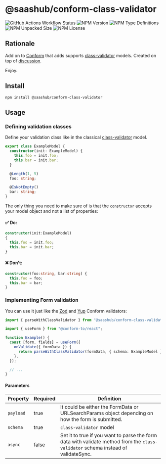 # @saashub/conform-class-validator

![GitHub Actions Workflow Status](https://img.shields.io/github/actions/workflow/status/saashub-it/conform-class-validator/main.yml) ![NPM Version](https://img.shields.io/npm/v/%40saashub%2Fconform-class-validator)
![NPM Type Definitions](https://img.shields.io/npm/types/%40saashub%2Fconform-class-validator) ![NPM Unpacked Size](https://img.shields.io/npm/unpacked-size/%40saashub%2Fconform-class-validator) ![NPM License](https://img.shields.io/npm/l/%40saashub%2Fconform-class-validator)

## Rationale

Add on to [Conform](https://github.com/edmundhung/conform) that adds
supports [class-validator](https://github.com/typestack/class-validator) models. Created on top
of [discussion](https://github.com/edmundhung/conform/pull/736).

Enjoy.

## Install

    npm install @saashub/conform-class-validator

## Usage

### Defining validation classes

Define your validation class like in the classical [class-validator](https://github.com/typestack/class-validator)
model.

```ts
export class ExampleModel {
  constructor(init: ExampleModel) {
    this.foo = init.foo;
    this.bar = init.bar;
  }

  @Length(1, 5)
  foo: string;

  @IsNotEmpty()
  bar: string;
}
```

The only thing you need to make sure of is that the `constructor` accepts your model object and not a list of
properties:

#### ✅ Do:

```ts
constructor(init:ExampleModel)
{
  this.foo = init.foo;
  this.bar = init.bar;
}
```

#### ❌ Don't:

```ts
constructor(foo:string, bar:string) {
  this.foo = foo;
  this.bar = bar;
}
```

### Implementing Form validation

You can use it just like the [Zod](https://conform.guide/api/zod/parseWithZod)
and [Yup](https://conform.guide/api/yup/parseWithYup) Conform validators:

```ts
import { parseWithClassValidator } from "@saashub/conform-class-validator";

import { useForm } from "@conform-to/react";

function Example() {
  const [form, fields] = useForm({
    onValidate({ formData }) {
      return parseWithClassValidator(formData, { schema: ExampleModel });
    },
  });

  // ...
}
```

#### Parameters

| Property  | Required | Definition                                                                                                                        |
| --------- | -------- | --------------------------------------------------------------------------------------------------------------------------------- |
| `payload` | true     | It could be either the FormData or URLSearchParams object depending on how the form is submitted.                                 |
| `schema`  | true     | `class-validator` model                                                                                                           |
| `async`   | false    | Set it to true if you want to parse the form data with validate method from the `class-validator` schema instead of validateSync. |
